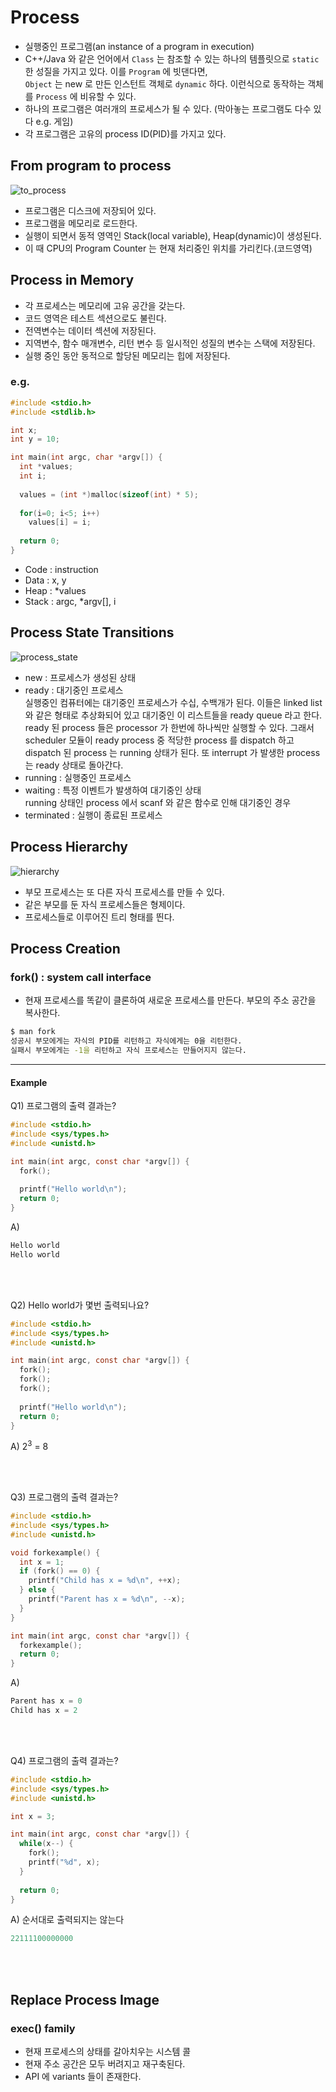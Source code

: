 # Process

* 실행중인 프로그램(an instance of a program in execution)
* C++/Java 와 같은 언어에서 `Class` 는 참조할 수 있는 하나의 템플릿으로 `static` 한 성질을 가지고 있다. 이를 `Program` 에 빗댄다면,  
  `Object` 는 new 로 만든 인스턴트 객체로 `dynamic` 하다. 이런식으로 동작하는 객체를 `Process` 에 비유할 수 있다.
* 하나의 프로그램은 여러개의 프로세스가 될 수 있다. (막아놓는 프로그램도 다수 있다 e.g. 게임)
* 각 프로그램은 고유의 process ID(PID)를 가지고 있다.

## From program to process

![to_process](../image/to_process.png)

* 프로그램은 디스크에 저장되어 있다.
* 프로그램을 메모리로 로드한다.
* 실행이 되면서 동적 영역인 Stack(local variable), Heap(dynamic)이 생성된다.
* 이 때 CPU의 Program Counter 는 현재 처리중인 위치를 가리킨다.(코드영역)

## Process in Memory

* 각 프로세스는 메모리에 고유 공간을 갖는다.
* 코드 영역은 테스트 섹션으로도 불린다.
* 전역변수는 데이터 섹션에 저장된다.
* 지역변수, 함수 매개변수, 리턴 변수 등 일시적인 성질의 변수는 스택에 저장된다.
* 실행 중인 동안 동적으로 할당된 메모리는 힙에 저장된다.

### e.g.

```.c
#include <stdio.h>
#include <stdlib.h>

int x;
int y = 10;

int main(int argc, char *argv[]) {
  int *values;
  int i;
  
  values = (int *)malloc(sizeof(int) * 5);
  
  for(i=0; i<5; i++)
    values[i] = i;
    
  return 0;
}
```

* Code : instruction
* Data : x, y
* Heap : *values
* Stack : argc, *argv[], i

## Process State Transitions

![process_state](../image/process_state.png)

* new : 프로세스가 생성된 상태
* ready : 대기중인 프로세스  
  실행중인 컴퓨터에는 대기중인 프로세스가 수십, 수백개가 된다. 이들은 linked list와 같은 형태로 추상화되어 있고 대기중인 이 리스트들을 ready queue 라고 한다.
  ready 된 process 들은 processor 가 한번에 하나씩만 실행할 수 있다. 그래서 scheduler 모듈이 ready process 중 적당한 process 를 dispatch 하고  
  dispatch 된 process 는 running 상태가 된다. 또 interrupt 가 발생한 process 는 ready 상태로 돌아간다.
* running : 실행중인 프로세스
* waiting : 특정 이벤트가 발생하여 대기중인 상태  
  running 상태인 process 에서 scanf 와 같은 함수로 인해 대기중인 경우
* terminated : 실행이 종료된 프로세스

## Process Hierarchy

![hierarchy](../image/hierarchy.png)

* 부모 프로세스는 또 다른 자식 프로세스를 만들 수 있다.
* 같은 부모를 둔 자식 프로세스들은 형제이다.
* 프로세스들로 이루어진 트리 형태를 띈다.

## Process Creation

### fork() : system call interface
* 현재 프로세스를 똑같이 클론하여 새로운 프로세스를 만든다.
  부모의 주소 공간을 복사한다.
  
```.bash
$ man fork
성공시 부모에게는 자식의 PID를 리턴하고 자식에게는 0을 리턴한다.  
실패시 부모에게는 -1을 리턴하고 자식 프로세스는 만들어지지 않는다.
```

<hr/>

#### Example
Q1) 프로그램의 출력 결과는?
```.c
#include <stdio.h>
#include <sys/types.h>
#include <unistd.h>

int main(int argc, const char *argv[]) {
  fork();
  
  printf("Hello world\n");
  return 0;
}
```

A)
```.c
Hello world
Hello world
```

<br/><br/>

Q2) Hello world가 몇번 출력되나요?
```.c
#include <stdio.h>
#include <sys/types.h>
#include <unistd.h>

int main(int argc, const char *argv[]) {
  fork();
  fork();
  fork();
  
  printf("Hello world\n");
  return 0;
}
```

A) 2<sup>3</sup> = 8

<br/><br/>

Q3) 프로그램의 출력 결과는?
```.c
#include <stdio.h>
#include <sys/types.h>
#include <unistd.h>

void forkexample() {
  int x = 1;
  if (fork() == 0) {
    printf("Child has x = %d\n", ++x);
  } else {
    printf("Parent has x = %d\n", --x);
  }
}

int main(int argc, const char *argv[]) {
  forkexample();
  return 0;
}
```

A)
```.c
Parent has x = 0
Child has x = 2
```

<br/><br/>

Q4) 프로그램의 출력 결과는?
```.c
#include <stdio.h>
#include <sys/types.h>
#include <unistd.h>

int x = 3;

int main(int argc, const char *argv[]) {
  while(x--) {
    fork();
    printf("%d", x);
  }
  
  return 0;
}
```

A) 순서대로 출력되지는 않는다
```.c
22111100000000
```

<br/><br/>

## Replace Process Image

### exec() family

* 현재 프로세스의 상태를 갈아치우는 시스템 콜
* 현재 주소 공간은 모두 버려지고 재구축된다.
* API 에 variants 들이 존재한다.
